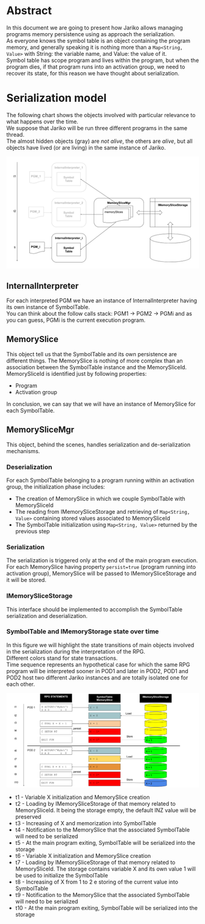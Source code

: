 # Abstract
In this document we are going to present how Jariko allows managing programs memory persistence using as approach the serialization.  
As everyone knows the symbol table is an object containing the program memory, and generally speaking
it is nothing more than a `Map<String, Value>` with String: the variable name, and Value: the value of it.  
Symbol table has scope program and lives within the program, but when
the program dies, if that program runs into an activation group, we need to recover its state, for this reason we have thought 
about serialization.

# Serialization model
The following chart shows the objects involved with particular relevance to what happens over the time.  
We suppose that Jariko will be run three different programs in the same thread.  
The almost hidden objects (gray) are *not alive*, the others are *alive*, but all objects have lived (or are living)
in the same instance of Jariko.

![PD000236-SerializationModel_1.png](images/PD000236-SerializationModel_1.png)

## InternalInterpreter
For each interpreted PGM we have an instance of InternalInterpreter having its own instance of SymbolTable.  
You can think about the follow calls stack: PGM1 -> PGM2 -> PGMi and as you can guess, PGMi is the current execution program.  

## MemorySlice
This object tell us that the SymbolTable and its own persistence are different things. The MemorySlice is nothing 
of more complex than an association between the SymbolTable instance and the MemorySliceId.  
MemorySliceId is identified just by following properties:
 * Program
 * Activation group  

In conclusion, we can say that we will have an instance of MemorySlice for each SymbolTable.

## MemorySliceMgr
This object, behind the scenes, handles serialization and de-serialization mechanisms.

### Deserialization
For each SymbolTable belonging to a program running within an activation group, the initialization phase includes:
 * The creation of MemorySlice in which we couple SymbolTable with MemorySliceId
 * The reading from IMemorySliceStorage and retrieving of `Map<String, Value>` containing stored values associated to MemorySliceId
 * The SymbolTable initialization using `Map<String, Value>` returned by the previous step

### Serialization
The serialization is triggered only at the end of the main program execution.  
For each MemorySlice having property `persist=true` (program running into activation group), MemorySlice will be passed to
IMemorySliceStorage and it will be stored. 

### IMemorySliceStorage
This interface should be implemented to accomplish the SymbolTable serialization and deserialization.

### SymbolTable and IMemoryStorage state over time
In this figure we will highlight the state transitions of main objects involved in the serialization during the interpretation of the RPG.  
Different colors stand for state transactions.  
Time sequence represents an hypothetical case for which the same RPG program will be interpreted sooner in POD1 and later in POD2, POD1 and POD2 host two different Jariko instances and are totally isolated one for each other.  

![PD000236-SerializationModel_2.png](images/PD000236-SerializationModel_2.png)
* t1 - Variable X initialization and MemorySlice creation
* t2 - Loading by IMemorySliceStorage of that memory related to MemorySliceId. 
  It being the storage empty, the default INZ value will be preserved
* t3 - Increasing of X and memorization into SymbolTable
* t4 - Notification to the MemorySlice that the associated SymbolTable will need to be serialized
* t5 - At the main program exiting, SymbolTable will be serialized into the storage
* t6 - Variable X initialization and MemorySlice creation
* t7 - Loading by IMemorySliceStorage of that memory related to MemorySliceId.
  The storage contains variable X and its own value 1 will be used to initialize the SymbolTable
* t8 - Increasing of X from 1 to 2 e storing of the current value into SymbolTable
* t9 - Notification to the MemorySlice that the associated SymbolTable will need to be serialized
* t10 - At the main program exiting, SymbolTable will be serialized into the storage
